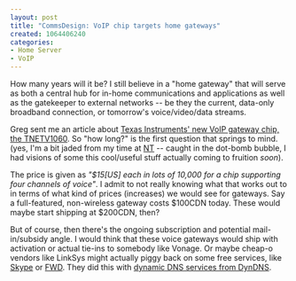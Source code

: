 ```yaml
--- 
layout: post
title: "CommsDesign: VoIP chip targets home gateways"
created: 1064406240
categories: 
- Home Server
- VoIP
---
```

How many years will it be? I still believe in a "home gateway" that will serve as both a central hub for in-home communications and applications as well as the gatekeeper to external networks -- be they the current, data-only broadband connection, or tomorrow's voice/video/data streams.

Greg sent me an article about <a href="http://www.commsdesign.com/story/OEG20030923S0010">Texas Instruments' new VoIP gateway chip, the TNETV1060</a>. So "how long?" is the first question that springs to mind. (yes, I'm a bit jaded from my time at <a href="http://www.nortelnetworks.com">NT</a> -- caught in the dot-bomb bubble, I had visions of some this cool/useful stuff actually coming to fruition <em>soon</em>).
<!--break-->
The price is given as <em>"$15[US] each in lots of 10,000 for a chip supporting four channels of voice"</em>. I admit to not really knowing what that works out to in terms of what kind of prices (increases) we would see for gateways. Say a full-featured, non-wireless gateway costs $100CDN today. These would maybe start shipping at $200CDN, then?

But of course, then there's the ongoing subscription and potential mail-in/subsidy angle. I would think that these voice gateways would ship with activation or actual tie-ins to somebody like Vonage. Or maybe cheap-o vendors like LinkSys might actually piggy back on some free services, like <a href="http://www.skype.com" title="Peer to Peer VoIP from the creators of KaZaa">Skype</a> or <a href="http://www.pulver.com/fwd/" title="Free World Dialup">FWD</a>. They did this with <a href="http://www.dyndns.org">dynamic DNS services from DynDNS</a>.
